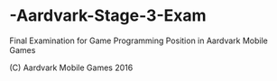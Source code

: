 # -Aardvark-Stage-3-Exam
Final Examination for Game Programming Position in Aardvark Mobile Games

(C) Aardvark Mobile Games 2016
